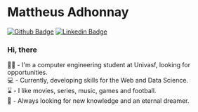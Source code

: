 # Mattheus Adhonnay

[![Github Badge](https://img.shields.io/badge/-Github-000?style=flat-square&logo=Github&logoColor=white&link=https://github.com/adhmattheus)](https://github.com/adhmattheus)
[![Linkedin Badge](https://img.shields.io/badge/-LinkedIn-blue?style=flat-square&logo=Linkedin&logoColor=white&link=https://www.linkedin.com/in/adhmattheus/)](https://www.linkedin.com/in/adhmattheus/)


### Hi, there
👨‍🎓 - I'm a computer engineering student at Univasf, looking for opportunities. <br>
💻 - Currently, developing skills for the Web and Data Science.<br>
⌛ - I like movies, series, music, games and football.<br>
🚀 - Always looking for new knowledge and an eternal dreamer.


 
